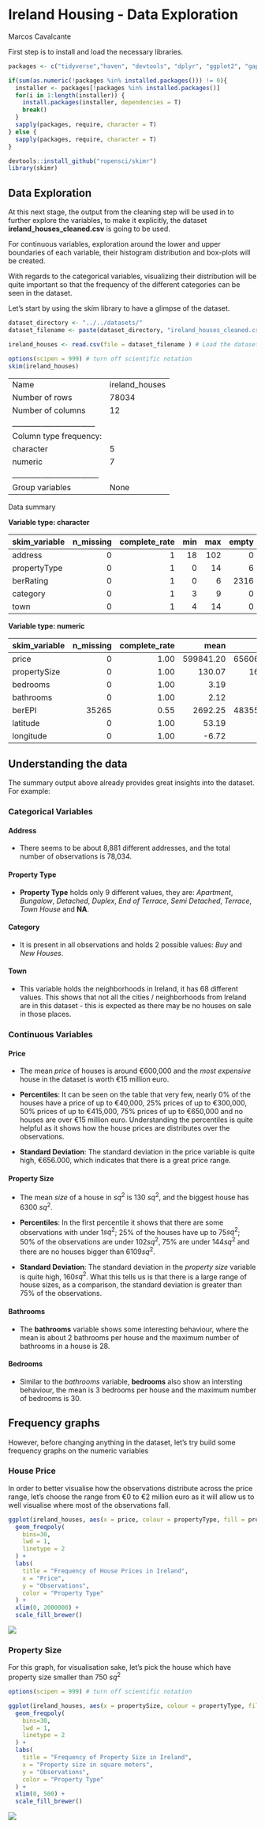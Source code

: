 Ireland Housing - Data Exploration
================
Marcos Cavalcante

First step is to install and load the necessary libraries.

``` r
packages <- c("tidyverse","haven", "devtools", "dplyr", "ggplot2", "gapminder")

if(sum(as.numeric(!packages %in% installed.packages())) != 0){
  installer <- packages[!packages %in% installed.packages()]
  for(i in 1:length(installer)) {
    install.packages(installer, dependencies = T)
    break()
  }
  sapply(packages, require, character = T) 
} else {
  sapply(packages, require, character = T) 
}

devtools::install_github("ropensci/skimr")
library(skimr)
```

## Data Exploration

At this next stage, the output from the cleaning step will be used in to
further explore the variables, to make it explicitly, the dataset
**ireland_houses_cleaned.csv** is going to be used.

For continuous variables, exploration around the lower and upper
boundaries of each variable, their histogram distribution and box-plots
will be created.

With regards to the categorical variables, visualizing their
distribution will be quite important so that the frequency of the
different categories can be seen in the dataset.

Let’s start by using the skim library to have a glimpse of the dataset.

``` r
dataset_directory <- "../../datasets/"
dataset_filename <- paste(dataset_directory, "ireland_houses_cleaned.csv", sep="")

ireland_houses <- read.csv(file = dataset_filename ) # Load the dataset

options(scipen = 999) # turn off scientific notation
skim(ireland_houses)
```

|                                                  |                |
|:-------------------------------------------------|:---------------|
| Name                                             | ireland_houses |
| Number of rows                                   | 78034          |
| Number of columns                                | 12             |
| \_\_\_\_\_\_\_\_\_\_\_\_\_\_\_\_\_\_\_\_\_\_\_   |                |
| Column type frequency:                           |                |
| character                                        | 5              |
| numeric                                          | 7              |
| \_\_\_\_\_\_\_\_\_\_\_\_\_\_\_\_\_\_\_\_\_\_\_\_ |                |
| Group variables                                  | None           |

Data summary

**Variable type: character**

| skim_variable | n_missing | complete_rate | min | max | empty | n_unique | whitespace |
|:--------------|----------:|--------------:|----:|----:|------:|---------:|-----------:|
| address       |         0 |             1 |  18 | 102 |     0 |     8881 |          0 |
| propertyType  |         0 |             1 |   0 |  14 |     6 |        9 |          0 |
| berRating     |         0 |             1 |   0 |   6 |  2316 |       17 |          0 |
| category      |         0 |             1 |   3 |   9 |     0 |        2 |          0 |
| town          |         0 |             1 |   4 |  14 |     0 |       68 |          0 |

**Variable type: numeric**

| skim_variable | n_missing | complete_rate |      mean |        sd |       p0 |       p25 |       p50 |       p75 |          p100 | hist  |
|:--------------|----------:|--------------:|----------:|----------:|---------:|----------:|----------:|----------:|--------------:|:------|
| price         |         0 |          1.00 | 599841.20 | 656064.62 | 40000.00 | 300000.00 | 415000.00 | 650000.00 |   15000000.00 | ▇▁▁▁▁ |
| propertySize  |         0 |          1.00 |    130.07 |    160.86 |     1.00 |     75.00 |    102.00 |    144.00 |       6109.00 | ▇▁▁▁▁ |
| bedrooms      |         0 |          1.00 |      3.19 |      1.43 |     1.00 |      2.00 |      3.00 |      4.00 |         30.00 | ▇▁▁▁▁ |
| bathrooms     |         0 |          1.00 |      2.12 |      1.39 |     1.00 |      1.00 |      2.00 |      3.00 |         28.00 | ▇▁▁▁▁ |
| berEPI        |     35265 |          0.55 |   2692.25 | 483553.68 |     0.34 |    173.71 |    246.86 |    344.67 | 100000000\.00 | ▇▁▁▁▁ |
| latitude      |         0 |          1.00 |     53.19 |      0.50 |    51.44 |     53.29 |     53.33 |     53.36 |         55.38 | ▁▁▇▁▁ |
| longitude     |         0 |          1.00 |     -6.72 |      0.93 |   -10.35 |     -6.43 |     -6.28 |     -6.25 |         -6.01 | ▁▁▁▁▇ |

## Understanding the data

The summary output above already provides great insights into the
dataset. For example:

### Categorical Variables

#### Address

-   There seems to be about 8,881 different addresses, and the total
    number of observations is 78,034.

#### Property Type

-   **Property Type** holds only 9 different values, they are:
    *Apartment*, *Bungalow*, *Detached*, *Duplex*, *End of Terrace*,
    *Semi Detached*, *Terrace*, *Town House* and **NA**.

#### Category

-   It is present in all observations and holds 2 possible values: *Buy*
    and *New Houses*.

#### Town

-   This variable holds the neighborhoods in Ireland, it has 68
    different values. This shows that not all the cities / neighborhoods
    from Ireland are in this dataset - this is expected as there may be
    no houses on sale in those places.

### Continuous Variables

#### Price

-   The mean *price* of houses is around €600,000 and the *most
    expensive* house in the dataset is worth €15 million euro.

-   **Percentiles**: It can be seen on the table that very few, nearly
    0% of the houses have a price of up to €40,000, 25% prices of up to
    €300,000, 50% prices of up to €415,000, 75% prices of up to €650,000
    and no houses are over €15 million euro. Understanding the
    percentiles is quite helpful as it shows how the house prices are
    distributes over the observations.

-   **Standard Deviation**: The standard deviation in the price variable
    is quite high, €656.000, which indicates that there is a great price
    range.

#### Property Size

-   The mean *size* of a house in $sq^2$ is 130 $sq^2$, and the biggest
    house has 6300 $sq^2$.

-   **Percentiles**: In the first percentile it shows that there are
    some observations with under 1$sq^2$; 25% of the houses have up to
    75$sq^2$; 50% of the observations are under 102$sq^2$, 75% are under
    144$sq^2$ and there are no houses bigger than 6109$sq^2$.

-   **Standard Deviation**: The standard deviation in the *property
    size* variable is quite high, 160$sq^2$. What this tells us is that
    there is a large range of house sizes, as a comparison, the standard
    deviation is greater than 75% of the observations.

#### Bathrooms

-   The **bathrooms** variable shows some interesting behaviour, where
    the mean is about 2 bathrooms per house and the maximum number of
    bathrooms in a house is 28.

#### Bedrooms

-   Similar to the *bathrooms* variable, **bedrooms** also show an
    intersting behaviour, the mean is 3 bedrooms per house and the
    maximum number of bedrooms is 30.

## Frequency graphs

However, before changing anything in the dataset, let’s try build some
frequency graphs on the numeric variables

### House Price

In order to better visualise how the observations distribute across the
price range, let’s choose the range from €0 to €2 million euro as it
will allow us to well visualise where most of the observations fall.

``` r
ggplot(ireland_houses, aes(x = price, colour = propertyType, fill = propertyType)) +
  geom_freqpoly(
    bins=30,
    lwd = 1,
    linetype = 2
  ) +
  labs(
    title = "Frequency of House Prices in Ireland",
    x = "Price",
    y = "Observations",
    color = "Property Type"
  ) +
  xlim(0, 2000000) +
  scale_fill_brewer() 
```

![](DataExploration-HousingDataset_files/figure-gfm/House%20Prices%20Histogram-1.png)<!-- -->

### Property Size

For this graph, for visualisation sake, let’s pick the house which have
property size smaller than 750 $sq^2$

``` r
options(scipen = 999) # turn off scientific notation

ggplot(ireland_houses, aes(x = propertySize, colour = propertyType, fill = propertyType)) +
  geom_freqpoly(
    bins=30,
    lwd = 1,
    linetype = 2
  ) +
  labs(
    title = "Frequency of Property Size in Ireland",
    x = "Property size in square meters",
    y = "Observations",
    color = "Property Type"
  ) +
  xlim(0, 500) +
  scale_fill_brewer() 
```

![](DataExploration-HousingDataset_files/figure-gfm/Property%20Size%20Histogram-1.png)<!-- -->
